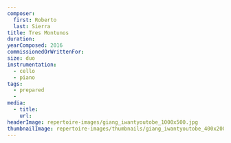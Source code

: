 ```yaml
---
composer:
  first: Roberto
  last: Sierra
title: Tres Montunos
duration:
yearComposed: 2016
commissionedOrWrittenFor:
size: duo
instrumentation:
  - cello
  - piano
tags:
  - prepared
  -
media:
  - title:
    url:
headerImage: repertoire-images/giang_iwantyoutobe_1000x500.jpg
thumbnailImage: repertoire-images/thumbnails/giang_iwantyoutobe_400x200.jpg
---
```

